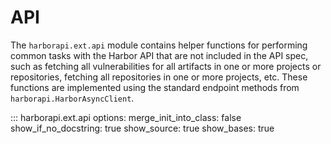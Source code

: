 # API

The `harborapi.ext.api` module contains helper functions for performing common tasks with the Harbor API that are not included in the API spec, such as fetching all vulnerabilities for all artifacts in one or more projects or repositories, fetching all repositories in one or more projects, etc. These functions are implemented using the standard endpoint methods from `harborapi.HarborAsyncClient`.

::: harborapi.ext.api
    options:
        merge_init_into_class: false
        show_if_no_docstring: true
        show_source: true
        show_bases: true
        <!-- members:
            - __init__ -->
